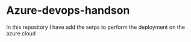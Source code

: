 # Azure-devops-handson
In this repository I have add the setps to perform the deployment on the azure cloud
